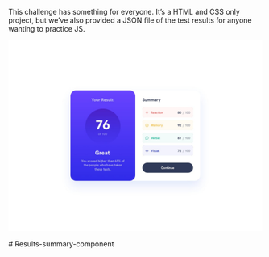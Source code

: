<p>This challenge has something for everyone. It’s a HTML and CSS only project, but we’ve also provided a JSON file of the test results for anyone wanting to practice JS.</p>

<p align="center">
    <img src="./design/desktop-design.jpg" alt="">
</p>#   R e s u l t s - s u m m a r y - c o m p o n e n t 
 
 
